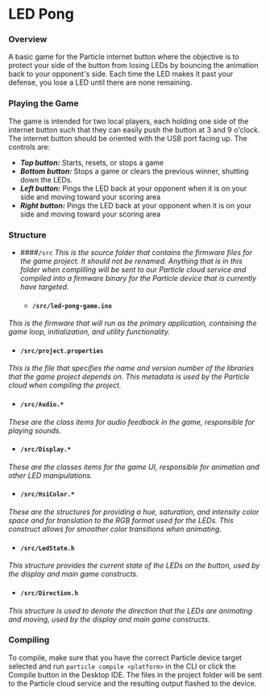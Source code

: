 # LED Pong #

### Overview ###
A basic game for the Particle internet button where the objective is to protect your side of the button from losing LEDs by bouncing the animation back to your opponent's side.  Each time the LED makes it past your defense, you lose a LED until there are none remaining.  

### Playing the Game ###

The game is intended for two local players, each holding one side of the internet button such that they can easily push the button at 3 and 9 o'clock.  The internet button should be oriented with the USB port facing up.  The controls are:

- _**Top button:**_ Starts, resets, or stops a game
- _**Bottom button:**_ Stops a game or clears the previous winner, shutting down the LEDs.
- _**Left button:**_ Pings the LED back at your opponent when it is on your side and moving toward your scoring area
- _**Right button:**_ Pings the LED back at your opponent when it is on your side and moving toward your scoring area  

### Structure ###
- ####```/src```
  _This is the source folder that contains the firmware files for the game project. It should *not* be renamed.
Anything that is in this folder when compliling will be sent to our Particle cloud service and compiled into a firmware binary for the Particle device that is currently have targeted._

  - #### ```/src/led-pong-game.ino```
_This is the firmware that will run as the primary application, containing the game loop, initialization, and utility functionality._

  - #### ```/src/project.properties```  
_This is the file that specifies the name and version number of the libraries that the game project depends on. This metadata is used by the Particle cloud when compiling the project._

  - #### ```/src/Audio.*```
_These are the class items for audio feedback in the game, responsible for playing sounds._

  - #### ```/src/Display.*```
_These are the classes items for the game UI, responsible for animation and other LED manipulations._

  - #### ```/src/HsiColor.*```
_These are the structures for providing a hue, saturation, and intensity color space and for translation to the RGB format used for the LEDs.  This construct allows for smoother color transitions when animating._

  - #### ```/src/LedState.h```
_This structure provides the current state of the LEDs on the button, used by the display and main game constructs._

  - #### ```/src/Direction.h```
_This structure is used to denote the direction that the LEDs are animating and moving, used by the display and main game constructs._

### Compiling ###

To compile, make sure that you have the correct Particle device target selected and run `particle compile <platform>` in the CLI or click the Compile button in the Desktop IDE. The files in the project folder will be sent to the Particle cloud service and the resulting output flashed to the device.
